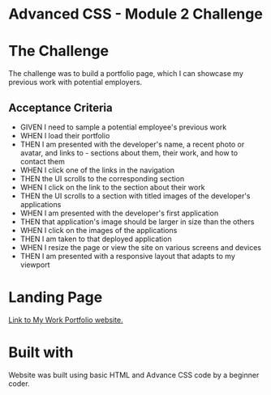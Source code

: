 
# Advanced CSS - Module 2 Challenge



# The Challenge

 The challenge was to build a portfolio page, which I can showcase my previous work with potential employers.

## Acceptance Criteria

- GIVEN I need to sample a potential employee's previous work
- WHEN I load their portfolio
- THEN I am presented with the developer's name, a recent photo or avatar, and links to - sections about them, their work, and how to contact them
- WHEN I click one of the links in the navigation
- THEN the UI scrolls to the corresponding section
- WHEN I click on the link to the section about their work
- THEN the UI scrolls to a section with titled images of the developer's applications
- WHEN I am presented with the developer's first application
- THEN that application's image should be larger in size than the others
- WHEN I click on the images of the applications
- THEN I am taken to that deployed application
- WHEN I resize the page or view the site on various screens and devices
- THEN I am presented with a responsive layout that adapts to my viewport


# Landing Page

[Link to My Work Portfolio website.](https://robles1999.github.io/Professional-Portfolio---Module-2)

# Built with

Website was built using basic HTML and Advance CSS code by a beginner coder.